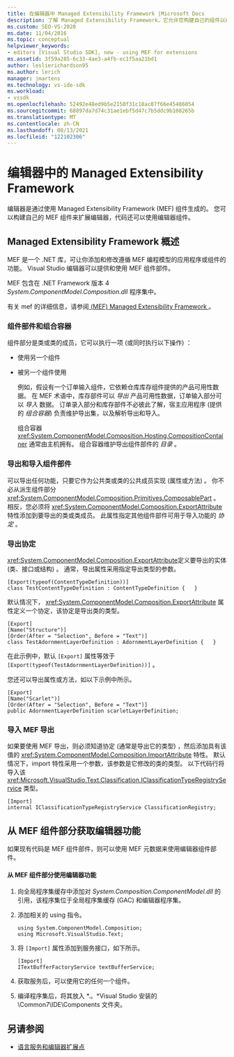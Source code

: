 ```yaml
---
title: 在编辑器中 Managed Extensibility Framework |Microsoft Docs
description: 了解 Managed Extensibility Framework，它允许您构建自己的组件以在 Visual Studio SDK 中扩展编辑器。
ms.custom: SEO-VS-2020
ms.date: 11/04/2016
ms.topic: conceptual
helpviewer_keywords:
- editors [Visual Studio SDK], new - using MEF for extensions
ms.assetid: 3f59a285-6c33-4ae3-a4fb-ec1f5aa21bd1
author: leslierichardson95
ms.author: lerich
manager: jmartens
ms.technology: vs-ide-sdk
ms.workload:
- vssdk
ms.openlocfilehash: 52492e48ed9b5e2150f31c18ac07f66e45486054
ms.sourcegitcommit: 68897da7d74c31ae1ebf5d47c7b5ddc9b108265b
ms.translationtype: MT
ms.contentlocale: zh-CN
ms.lasthandoff: 08/13/2021
ms.locfileid: "122102306"
---
```

# <a name="managed-extensibility-framework-in-the-editor"></a>编辑器中的 Managed Extensibility Framework
编辑器是通过使用 Managed Extensibility Framework (MEF) 组件生成的。 您可以构建自己的 MEF 组件来扩展编辑器，代码还可以使用编辑器组件。

## <a name="overview-of-the-managed-extensibility-framework"></a>Managed Extensibility Framework 概述
 MEF 是一个 .NET 库，可让你添加和修改遵循 MEF 编程模型的应用程序或组件的功能。 Visual Studio 编辑器可以提供和使用 MEF 组件部件。

 MEF 包含在 .NET Framework 版本 4 *System.ComponentModel.Composition.dll* 程序集中。

 有关 mef 的详细信息，请参阅[ (MEF) Managed Extensibility Framework ](/dotnet/framework/mef/index)。

### <a name="component-parts-and-composition-containers"></a>组件部件和组合容器
 组件部分是类或类的成员，它可以执行一项 (或同时执行以下操作) ：

- 使用另一个组件

- 被另一个组件使用

  例如，假设有一个订单输入组件，它依赖仓库库存组件提供的产品可用性数据。 在 MEF 术语中，库存部件可以 *导出* 产品可用性数据，订单输入部分可以 *导入* 数据。 订单录入部分和库存部件不必彼此了解，宿主应用程序 (提供的 *组合容器*) 负责维护导出集，以及解析导出和导入。

  组合容器 <xref:System.ComponentModel.Composition.Hosting.CompositionContainer> 通常由主机拥有。 组合容器维护导出组件部件的 *目录* 。

### <a name="export-and-import-component-parts"></a>导出和导入组件部件
 可以导出任何功能，只要它作为公共类或类的公共成员实现 (属性或方法) 。 你不必从派生组件部分 <xref:System.ComponentModel.Composition.Primitives.ComposablePart> 。 相反，您必须将 <xref:System.ComponentModel.Composition.ExportAttribute> 特性添加到要导出的类或类成员。 此属性指定其他组件部件可用于导入功能的 *协定* 。

### <a name="the-export-contract"></a>导出协定
 <xref:System.ComponentModel.Composition.ExportAttribute>定义要导出的实体 (类、接口或结构) 。 通常，导出属性采用指定导出类型的参数。

```
[Export(typeof(ContentTypeDefinition))]
class TestContentTypeDefinition : ContentTypeDefinition {   }
```

 默认情况下， <xref:System.ComponentModel.Composition.ExportAttribute> 属性定义一个协定，该协定是导出类的类型。

```
[Export]
[Name("Structure")]
[Order(After = "Selection", Before = "Text")]
class TestAdornmentLayerDefinition : AdornmentLayerDefinition {   }
```

 在此示例中，默认 `[Export]` 属性等效于 `[Export(typeof(TestAdornmentLayerDefinition))]` 。

 您还可以导出属性或方法，如以下示例中所示。

```
[Export]
[Name("Scarlet")]
[Order(After = "Selection", Before = "Text")]
public AdornmentLayerDefinition scarletLayerDefinition;
```

### <a name="import-a-mef-export"></a>导入 MEF 导出
 如果要使用 MEF 导出，则必须知道协定 (通常是导出它的类型) ，然后添加具有该值的 <xref:System.ComponentModel.Composition.ImportAttribute> 特性。 默认情况下，import 特性采用一个参数，该参数是它修改的类的类型。 以下代码行将导入该 <xref:Microsoft.VisualStudio.Text.Classification.IClassificationTypeRegistryService> 类型。

```
[Import]
internal IClassificationTypeRegistryService ClassificationRegistry;
```

## <a name="get-editor-functionality-from-a-mef-component-part"></a>从 MEF 组件部分获取编辑器功能
 如果现有代码是 MEF 组件部件，则可以使用 MEF 元数据来使用编辑器组件部件。

#### <a name="to-consume-editor-functionality-from-a-mef-component-part"></a>从 MEF 组件部分使用编辑器功能

1. 向全局程序集缓存中添加对 *System.Composition.ComponentModel.dll* 的引用，该程序集位于全局程序集缓存 (GAC) 和编辑器程序集。

2. 添加相关的 using 指令。

    ```
    using System.ComponentModel.Composition;
    using Microsoft.VisualStudio.Text;
    ```

3. 将 `[Import]` 属性添加到服务接口，如下所示。

    ```
    [Import]
    ITextBufferFactoryService textBufferService;
    ```

4. 获取服务后，可以使用它的任何一个组件。

5. 编译程序集后，将其放入 *.。\*Visual Studio 安装的 \Common7\IDE\Components 文件夹。

## <a name="see-also"></a>另请参阅
- [语言服务和编辑器扩展点](../extensibility/language-service-and-editor-extension-points.md)
